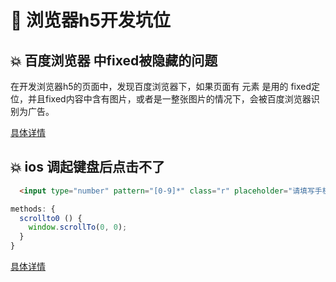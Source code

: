 # :shaved_ice: 浏览器h5开发坑位

## :boom: 百度浏览器 中fixed被隐藏的问题

在开发浏览器h5的页面中，发现百度浏览器下，如果页面有 元素 是用的 fixed定位，并且fixed内容中含有图片，或者是一整张图片的情况下，会被百度浏览器识别为广告。

[具体详情](https://www.jianshu.com/p/01410a7b6183)

## :boom: ios 调起键盘后点击不了

```html
  <input type="number" pattern="[0-9]*" class="r" placeholder="请填写手机号" v-model="phone" @blur="scrollto0">
```

```javascript
methods: {
  scrollto0 () {
    window.scrollTo(0, 0);
  }
}
```

[具体详情](https://www.jianshu.com/p/a53c40e8a0b9)
